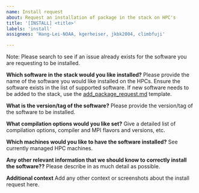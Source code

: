 ```yaml
---
name: Install request
about: Request an installation of package in the stack on HPC's
title: '[INSTALL] <title>'
labels: 'install'
assignees: 'Hang-Lei-NOAA, kgerheiser, jkbk2004, climbfuji'

---
```


Note: Please search to see if an issue already exists for the software you are requesting to be installed.

**Which software in the stack would you like installed?**
Please provide the name of the software you would like installed on the HPCs.  Ensure the software exists in the list of supported software.  If new software needs to be added to the stack, use the [add_package_request.md](./add_package_request.md) template.

**What is the version/tag of the software?**
Please provide the version/tag of the software to be installed.

**What compilation options would you like set?**
Give a detailed list of compilation options, compiler and MPI flavors and versions, etc.

**Which machines would you like to have the software installed?**
See currently managed HPC machines.

**Any other relevant information that we should know to correctly install the software??**
Please describe in as much detail as possible.

**Additional context**
Add any other context or screenshots about the install request here.
